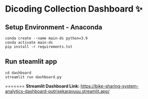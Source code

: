 # Dicoding Collection Dashboard ✨

## Setup Environment - Anaconda
```
conda create --name main-ds python=3.9
conda activate main-ds
pip install -r requirements.txt
```

## Run steamlit app
```
cd dashboard
streamlit run dashboard.py
```
=======
**Streamlit Dashboard Link:** https://bike-sharing-system-analytics-dashboard-putrisekarayuuu.streamlit.app/
